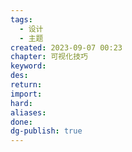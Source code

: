 ```yaml
---
tags:
  - 设计
  - 主题
created: 2023-09-07 00:23
chapter: 可视化技巧
keyword: 
des: 
return: 
import: 
hard: 
aliases: 
done: 
dg-publish: true
---
```

